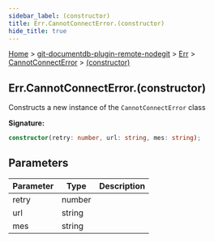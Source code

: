 ```yaml
---
sidebar_label: (constructor)
title: Err.CannotConnectError.(constructor)
hide_title: true
---
```


[Home](./index.md) &gt; [git-documentdb-plugin-remote-nodegit](./git-documentdb-plugin-remote-nodegit.md) &gt; [Err](./git-documentdb-plugin-remote-nodegit.err.md) &gt; [CannotConnectError](./git-documentdb-plugin-remote-nodegit.err.cannotconnecterror.md) &gt; [(constructor)](./git-documentdb-plugin-remote-nodegit.err.cannotconnecterror._constructor_.md)

## Err.CannotConnectError.(constructor)

Constructs a new instance of the `CannotConnectError` class

<b>Signature:</b>

```typescript
constructor(retry: number, url: string, mes: string);
```

## Parameters

|  Parameter | Type | Description |
|  --- | --- | --- |
|  retry | number |  |
|  url | string |  |
|  mes | string |  |

